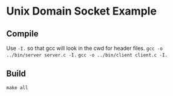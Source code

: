# Unix Domain Socket Example

## Compile

Use `-I.` so that gcc will look in the cwd for header files.
`gcc -o ../bin/server server.c -I.`
`gcc -o ../bin/client client.c -I.`

## Build

`make all`
